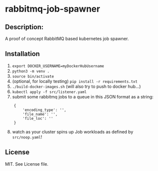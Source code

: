 # rabbitmq-job-spawner

## Description:

A proof of concept RabbitMQ based kubernetes job spawner.

## Installation

1. `export DOCKER_USERNAME=myDockerHubUsername`
2. `python3 -m venv .`
3. `source bin/activate`
4. (optional, for locally testing) `pip install -r requirements.txt`
5. `./build-docker-images.sh` (will also try to push to docker hub…)
6. `kubectl apply -f src/listener.yaml`
7. submit some rabbitmq jobs to a queue in this JSON format as a string:

```
    {
        'encoding_type': '',
        'file_name': '',
        'file_loc': ''
    }
```
8. watch as your cluster spins up Job workloads as defined by `src/noop.yaml`!


## License

MIT. See License file.